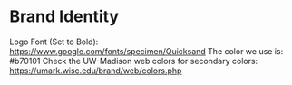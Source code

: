 # Brand Identity
Logo Font (Set to Bold): https://www.google.com/fonts/specimen/Quicksand
The color we use is: #b70101
Check the UW-Madison web colors for secondary colors: https://umark.wisc.edu/brand/web/colors.php
